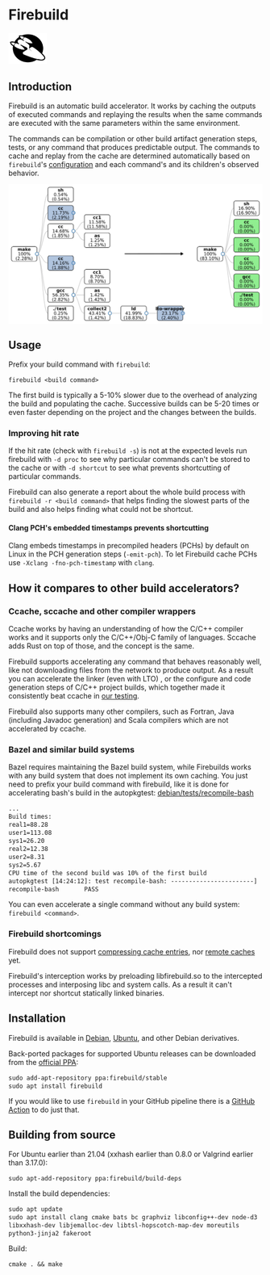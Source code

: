 # Firebuild

<img alt="Firebuild logo" src="data/firebuild-logo.svg" width=15%>

## Introduction

Firebuild is an automatic build accelerator. It works by caching the outputs of executed commands
and replaying the results when the same commands are executed with the same parameters within the
same environment.

The commands can be compilation or other build artifact generation steps, tests, or any command that
produces predictable output. The commands to cache and replay from the cache are determined
automatically based on `firebuild`'s [configuration](etc/firebuild.conf) and each command's and its
children's observed behavior.

<img align="center" alt="Firebuild accelerates cc and ld with LTO" src="doc/parallel-make-acceleration.svg">

## Usage

Prefix your build command with `firebuild`:

    firebuild <build command>

The first build is typically a 5-10% slower due to the overhead of analyzing the build and populating
the cache. Successive builds can be 5-20 times or even faster depending on the project and the changes
between the builds.

### Improving hit rate

If the hit rate (check with `firebuild -s`) is not at the expected levels run firebuild with `-d proc`
to see why particular commands can't be stored to the cache or with `-d shortcut` to see what prevents
shortcutting of particular commands.

Firebuild can also generate a report about the whole build process with `firebuild -r <build command>`
that helps finding the slowest parts of the build and also helps finding what could not be shortcut.

#### Clang PCH's embedded timestamps prevents shortcutting

Clang embeds timestamps in precompiled headers (PCHs) by default on Linux in the PCH generation
steps (`-emit-pch`). To let Firebuild cache PCHs use `-Xclang -fno-pch-timestamp` with `clang`.

## How it compares to other build accelerators?

### Ccache, sccache and other compiler wrappers

Ccache works by having an understanding of how the C/C++ compiler works and it supports only the
C/C++/Obj-C family of languages. Sccache adds Rust on top of those, and the concept is the same.

Firebuild supports accelerating any command that behaves reasonably well, like not downloading
files from the network to produce output. As a result you can accelerate the linker (even with LTO)
, or the configure and code generation steps of C/C++ project builds, which together made it
consistently beat ccache in [our testing](https://github.com/firebuild/firebuild-infra/pull/59).

Firebuild also supports many other compilers, such as Fortran, Java (including Javadoc
generation) and Scala compilers which are not accelerated by ccache.

### Bazel and similar build systems

Bazel requires maintaining the Bazel build system, while Firebuilds works with any
build system that does not implement its own caching. You just need to prefix your build command
with firebuild, like it is done for accelerating bash's build in the autopkgtest:
[debian/tests/recompile-bash](debian/tests/recompile-bash)

```
...
Build times:
real1=88.28
user1=113.08
sys1=26.20
real2=12.38
user2=8.31
sys2=5.67
CPU time of the second build was 10% of the first build
autopkgtest [14:24:12]: test recompile-bash: -----------------------]
recompile-bash       PASS
```
You can even accelerate a single command without any build system: `firebuild <command>`.

### Firebuild shortcomings

Firebuild does not support [compressing cache entries](https://github.com/firebuild/firebuild/issues/1087), nor [remote caches](https://github.com/firebuild/firebuild/issues/19) yet.

Firebuild's interception works by preloading libfirebuild.so to the intercepted processes and interposing libc and system calls. As a result it can't intercept nor shortcut statically linked binaries.

## Installation

Firebuild is available in [Debian](https://tracker.debian.org/pkg/firebuild), [Ubuntu](https://launchpad.net/ubuntu/+source/firebuild), and other Debian derivatives.

Back-ported packages for supported Ubuntu releases can be downloaded from the [official PPA](https://launchpad.net/~firebuild/+archive/ubuntu/stable):

    sudo add-apt-repository ppa:firebuild/stable
    sudo apt install firebuild

If you would like to use `firebuild` in your GitHub pipeline there is a [GitHub Action](https://github.com/marketplace/actions/firebuild-for-github-actions) to do just that.

## Building from source

For Ubuntu earlier than 21.04 (xxhash earlier than 0.8.0 or Valgrind earlier than 3.17.0):

    sudo apt-add-repository ppa:firebuild/build-deps
    
Install the build dependencies:

    sudo apt update
    sudo apt install clang cmake bats bc graphviz libconfig++-dev node-d3 libxxhash-dev libjemalloc-dev libtsl-hopscotch-map-dev moreutils python3-jinja2 fakeroot

Build:

    cmake . && make
